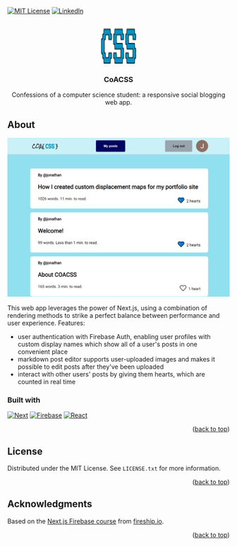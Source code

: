 <a name="readme-top"></a>

[![MIT License][license-shield]][license-url]
[![LinkedIn][linkedin-shield]][linkedin-url]

<!-- PROJECT LOGO -->
<br />
<div align="center">
  <a href="https://github.com/jhyahav/blog">
    <img src="public/favicon.ico" alt="blog icon" width="80" height="80">
  </a>

<h3 align="center">CoACSS</h3>

  <p align="center">
    Confessions of a computer science student: a responsive social blogging web app.
  </p>
</div>

<!-- ABOUT THE PROJECT -->

## About

[![screenshot of CoACSS][product-screenshot]](https://coacss.vercel.app/)

This web app leverages the power of Next.js, using a combination of rendering methods to strike a perfect balance between performance and user experience.
Features:

- user authentication with Firebase Auth, enabling user profiles with custom display names which show all of a user's posts in one convenient place
- markdown post editor supports user-uploaded images and makes it possible to edit posts after they've been uploaded
- interact with other users' posts by giving them hearts, which are counted in real time

### Built with

[![Next][next.js]][next-url] [![Firebase][firebase]][firebase-url] [![React][react.js]][react-url]

<p align="right">(<a href="#readme-top">back to top</a>)</p>

<!-- LICENSE -->

## License

Distributed under the MIT License. See `LICENSE.txt` for more information.

<p align="right">(<a href="#readme-top">back to top</a>)</p>

<!-- ACKNOWLEDGMENTS -->

## Acknowledgments

Based on the [Next.js Firebase course](https://fireship.io/courses/react-next-firebase/) from [fireship.io](https://fireship.io/).

<p align="right">(<a href="#readme-top">back to top</a>)</p>

<!-- MARKDOWN LINKS & IMAGES -->

[license-url]: https://github.com/jhyahav/portfolio/blob/master/LICENSE.txt
[license-shield]: https://img.shields.io/github/license/othneildrew/Best-README-Template.svg?style=for-the-badge
[linkedin-shield]: https://img.shields.io/badge/-LinkedIn-black.svg?style=for-the-badge&logo=linkedin&colorB=555
[linkedin-url]: https://linkedin.com/in/jhyahav/
[product-screenshot]: public/screenshot.png
[next.js]: https://img.shields.io/badge/next.js-000000?style=for-the-badge&logo=nextdotjs&logoColor=white
[next-url]: https://nextjs.org/
[react.js]: https://img.shields.io/badge/React-20232A?style=for-the-badge&logo=react&logoColor=61DAFB
[react-url]: https://reactjs.org/
[firebase]: https://img.shields.io/badge/Firebase-0396E5?style=for-the-badge&logo=firebase&logoColor=FFCA28
[firebase-url]: https://firebase.google.com/
